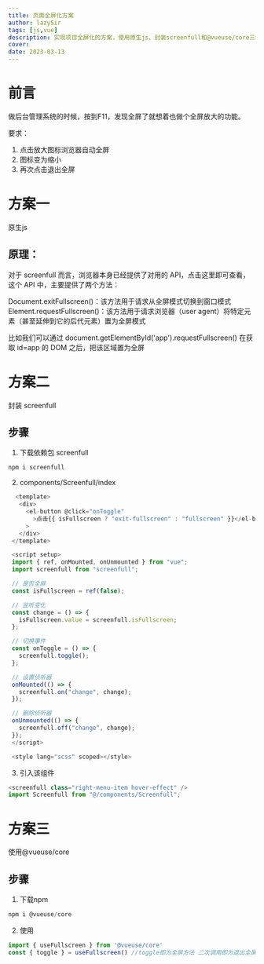 ```yaml
---
title: 页面全屏化方案
author: lazySir
tags: [js,vue]
description: 实现项目全屏化的方案，使用原生js、封装screenfull和@vueuse/core三种方式。
cover: 
date: 2023-03-13
---
```

# 前言
做后台管理系统的时候，按到F11，发现全屏了就想着也做个全屏放大的功能。

要求：
1. 点击放大图标浏览器自动全屏
2. 图标变为缩小
3. 再次点击退出全屏
# 方案一
原生js

## 原理：
对于 screenfull  而言，浏览器本身已经提供了对用的 API，点击这里即可查看，这个 API 中，主要提供了两个方法：

Document.exitFullscreen()：该方法用于请求从全屏模式切换到窗口模式
Element.requestFullscreen()：该方法用于请求浏览器（user agent）将特定元素（甚至延伸到它的后代元素）置为全屏模式

比如我们可以通过 document.getElementById('app').requestFullscreen() 在获取 id=app 的 DOM 之后，把该区域置为全屏

# 方案二
封装 screenfull

## 步骤
1. 下载依赖包 screenfull
```powershell
npm i screenfull
```
2. components/Screenfull/index
```js
  <template>
   <div>
     <el-button @click="onToggle"
       >点击{{ isFullscreen ? "exit-fullscreen" : "fullscreen" }}</el-button
     >
   </div>
 </template>

 <script setup>
 import { ref, onMounted, onUnmounted } from "vue";
 import screenfull from "screenfull";

 // 是否全屏
 const isFullscreen = ref(false);

 // 监听变化
 const change = () => {
   isFullscreen.value = screenfull.isFullscreen;
 };

 // 切换事件
 const onToggle = () => {
   screenfull.toggle();
 };

 // 设置侦听器
 onMounted(() => {
   screenfull.on("change", change);
 });

 // 删除侦听器
 onUnmounted(() => {
   screenfull.off("change", change);
 });
 </script>

 <style lang="scss" scoped></style>
```
3. 引入该组件
```js
<screenfull class="right-menu-item hover-effect" />
import Screenfull from "@/components/Screenfull";
```

# 方案三
使用@vueuse/core
## 步骤
1. 下载npm
```powershell
npm i @vueuse/core
```
2. 使用
```js
import { useFullscreen } from '@vueuse/core'
const { toggle } = useFullscreen() //toggle即为全屏方法 二次调用即为退出全屏
```
